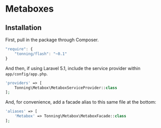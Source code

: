 # Metaboxes

## Installation

First, pull in the package through Composer.

```js
"require": {
    "tonning/flash": "~0.1"
}
```

And then, if using Laravel 5.1, include the service provider within `app/config/app.php`.

```php
'providers' => [
    Tonning\Metabox\MetaboxServiceProvider::class
];
```

And, for convenience, add a facade alias to this same file at the bottom:

```php
'aliases' => [
    'Metabox' => Tonning\Metabox\MetaboxFacade::class
];
```